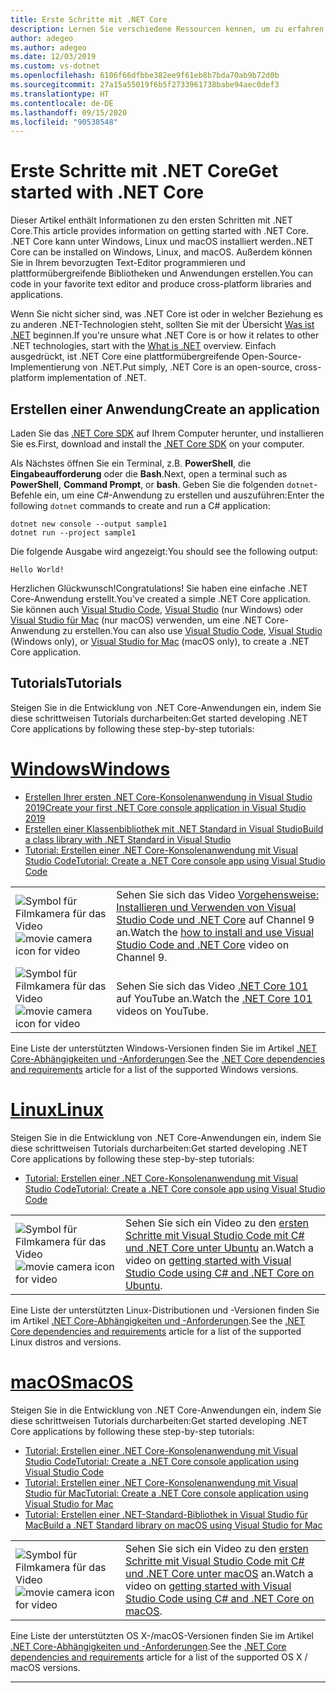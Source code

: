 ```yaml
---
title: Erste Schritte mit .NET Core
description: Lernen Sie verschiedene Ressourcen kennen, um zu erfahren, wie Sie .NET Core-Anwendungen unter Windows, Linux und macOS erstellen können.
author: adegeo
ms.author: adegeo
ms.date: 12/03/2019
ms.custom: vs-dotnet
ms.openlocfilehash: 6106f66dfbbe382ee9f61eb8b7bda70ab9b72d0b
ms.sourcegitcommit: 27a15a55019f6b5f2733961738babe94aec0def3
ms.translationtype: HT
ms.contentlocale: de-DE
ms.lasthandoff: 09/15/2020
ms.locfileid: "90538548"
---
```

# <a name="get-started-with-net-core"></a><span data-ttu-id="7a095-103">Erste Schritte mit .NET Core</span><span class="sxs-lookup"><span data-stu-id="7a095-103">Get started with .NET Core</span></span>

<span data-ttu-id="7a095-104">Dieser Artikel enthält Informationen zu den ersten Schritten mit .NET Core.</span><span class="sxs-lookup"><span data-stu-id="7a095-104">This article provides information on getting started with .NET Core.</span></span> <span data-ttu-id="7a095-105">.NET Core kann unter Windows, Linux und macOS installiert werden.</span><span class="sxs-lookup"><span data-stu-id="7a095-105">.NET Core can be installed on Windows, Linux, and macOS.</span></span> <span data-ttu-id="7a095-106">Außerdem können Sie in Ihrem bevorzugten Text-Editor programmieren und plattformübergreifende Bibliotheken und Anwendungen erstellen.</span><span class="sxs-lookup"><span data-stu-id="7a095-106">You can code in your favorite text editor and produce cross-platform libraries and applications.</span></span>

<span data-ttu-id="7a095-107">Wenn Sie nicht sicher sind, was .NET Core ist oder in welcher Beziehung es zu anderen .NET-Technologien steht, sollten Sie mit der Übersicht [Was ist .NET](https://dotnet.microsoft.com/learn/dotnet/what-is-dotnet) beginnen.</span><span class="sxs-lookup"><span data-stu-id="7a095-107">If you're unsure what .NET Core is or how it relates to other .NET technologies, start with the [What is .NET](https://dotnet.microsoft.com/learn/dotnet/what-is-dotnet) overview.</span></span> <span data-ttu-id="7a095-108">Einfach ausgedrückt, ist .NET Core eine plattformübergreifende Open-Source-Implementierung von .NET.</span><span class="sxs-lookup"><span data-stu-id="7a095-108">Put simply, .NET Core is an open-source, cross-platform implementation of .NET.</span></span>

## <a name="create-an-application"></a><span data-ttu-id="7a095-109">Erstellen einer Anwendung</span><span class="sxs-lookup"><span data-stu-id="7a095-109">Create an application</span></span>

<span data-ttu-id="7a095-110">Laden Sie das [.NET Core SDK](https://dotnet.microsoft.com/download) auf Ihrem Computer herunter, und installieren Sie es.</span><span class="sxs-lookup"><span data-stu-id="7a095-110">First, download and install the [.NET Core SDK](https://dotnet.microsoft.com/download) on your computer.</span></span>

<span data-ttu-id="7a095-111">Als Nächstes öffnen Sie ein Terminal, z.B. **PowerShell**, die **Eingabeaufforderung** oder die **Bash**.</span><span class="sxs-lookup"><span data-stu-id="7a095-111">Next, open a terminal such as **PowerShell**, **Command Prompt**, or **bash**.</span></span> <span data-ttu-id="7a095-112">Geben Sie die folgenden `dotnet`-Befehle ein, um eine C#-Anwendung zu erstellen und auszuführen:</span><span class="sxs-lookup"><span data-stu-id="7a095-112">Enter the following `dotnet` commands to create and run a C# application:</span></span>

```dotnetcli
dotnet new console --output sample1
dotnet run --project sample1
```

<span data-ttu-id="7a095-113">Die folgende Ausgabe wird angezeigt:</span><span class="sxs-lookup"><span data-stu-id="7a095-113">You should see the following output:</span></span>

```console
Hello World!
```

<span data-ttu-id="7a095-114">Herzlichen Glückwunsch!</span><span class="sxs-lookup"><span data-stu-id="7a095-114">Congratulations!</span></span> <span data-ttu-id="7a095-115">Sie haben eine einfache .NET Core-Anwendung erstellt.</span><span class="sxs-lookup"><span data-stu-id="7a095-115">You've created a simple .NET Core application.</span></span> <span data-ttu-id="7a095-116">Sie können auch [Visual Studio Code](./tutorials/with-visual-studio-code.md), [Visual Studio](./tutorials/with-visual-studio.md) (nur Windows) oder [Visual Studio für Mac](tutorials/with-visual-studio-mac.md) (nur macOS) verwenden, um eine .NET Core-Anwendung zu erstellen.</span><span class="sxs-lookup"><span data-stu-id="7a095-116">You can also use [Visual Studio Code](./tutorials/with-visual-studio-code.md), [Visual Studio](./tutorials/with-visual-studio.md) (Windows only), or [Visual Studio for Mac](tutorials/with-visual-studio-mac.md) (macOS only), to create a .NET Core application.</span></span>

## <a name="tutorials"></a><span data-ttu-id="7a095-117">Tutorials</span><span class="sxs-lookup"><span data-stu-id="7a095-117">Tutorials</span></span>

<span data-ttu-id="7a095-118">Steigen Sie in die Entwicklung von .NET Core-Anwendungen ein, indem Sie diese schrittweisen Tutorials durcharbeiten:</span><span class="sxs-lookup"><span data-stu-id="7a095-118">Get started developing .NET Core applications by following these step-by-step tutorials:</span></span>

<!-- markdownlint-disable MD025 -->

# <a name="windows"></a>[<span data-ttu-id="7a095-119">Windows</span><span class="sxs-lookup"><span data-stu-id="7a095-119">Windows</span></span>](#tab/windows)

- [<span data-ttu-id="7a095-120">Erstellen Ihrer ersten .NET Core-Konsolenanwendung in Visual Studio 2019</span><span class="sxs-lookup"><span data-stu-id="7a095-120">Create your first .NET Core console application in Visual Studio 2019</span></span>](./tutorials/with-visual-studio.md)
- [<span data-ttu-id="7a095-121">Erstellen einer Klassenbibliothek mit .NET Standard in Visual Studio</span><span class="sxs-lookup"><span data-stu-id="7a095-121">Build a class library with .NET Standard in Visual Studio</span></span>](./tutorials/library-with-visual-studio.md)
- [<span data-ttu-id="7a095-122">Tutorial: Erstellen einer .NET Core-Konsolenanwendung mit Visual Studio Code</span><span class="sxs-lookup"><span data-stu-id="7a095-122">Tutorial: Create a .NET Core console app using Visual Studio Code</span></span>](tutorials/with-visual-studio-code.md)

|   |   |
|---|---|
| <span data-ttu-id="7a095-123">![Symbol für Filmkamera für das Video](./media/video-icon.png "Video ansehen")</span><span class="sxs-lookup"><span data-stu-id="7a095-123">![movie camera icon for video](./media/video-icon.png "Watch a video")</span></span> | <span data-ttu-id="7a095-124">Sehen Sie sich das Video [Vorgehensweise: Installieren und Verwenden von Visual Studio Code und .NET Core](https://channel9.msdn.com/Blogs/dotnet/Get-started-with-VS-Code-using-CSharp-and-NET-Core/) auf Channel 9 an.</span><span class="sxs-lookup"><span data-stu-id="7a095-124">Watch the [how to install and use Visual Studio Code and .NET Core](https://channel9.msdn.com/Blogs/dotnet/Get-started-with-VS-Code-using-CSharp-and-NET-Core/) video on Channel 9.</span></span> |
| <span data-ttu-id="7a095-125">![Symbol für Filmkamera für das Video](./media/video-icon.png "Video ansehen")</span><span class="sxs-lookup"><span data-stu-id="7a095-125">![movie camera icon for video](./media/video-icon.png "Watch a video")</span></span> | <span data-ttu-id="7a095-126">Sehen Sie sich das Video [.NET Core 101](https://www.youtube.com/playlist?list=PLdo4fOcmZ0oWoazjhXQzBKMrFuArxpW80) auf YouTube an.</span><span class="sxs-lookup"><span data-stu-id="7a095-126">Watch the [.NET Core 101](https://www.youtube.com/playlist?list=PLdo4fOcmZ0oWoazjhXQzBKMrFuArxpW80) videos on YouTube.</span></span> |

<span data-ttu-id="7a095-127">Eine Liste der unterstützten Windows-Versionen finden Sie im Artikel [.NET Core-Abhängigkeiten und -Anforderungen](./install/windows.md).</span><span class="sxs-lookup"><span data-stu-id="7a095-127">See the [.NET Core dependencies and requirements](./install/windows.md) article for a list of the supported Windows versions.</span></span>

# <a name="linux"></a>[<span data-ttu-id="7a095-128">Linux</span><span class="sxs-lookup"><span data-stu-id="7a095-128">Linux</span></span>](#tab/linux)

<span data-ttu-id="7a095-129">Steigen Sie in die Entwicklung von .NET Core-Anwendungen ein, indem Sie diese schrittweisen Tutorials durcharbeiten:</span><span class="sxs-lookup"><span data-stu-id="7a095-129">Get started developing .NET Core applications by following these step-by-step tutorials:</span></span>

- [<span data-ttu-id="7a095-130">Tutorial: Erstellen einer .NET Core-Konsolenanwendung mit Visual Studio Code</span><span class="sxs-lookup"><span data-stu-id="7a095-130">Tutorial: Create a .NET Core console app using Visual Studio Code</span></span>](tutorials/with-visual-studio-code.md)

|   |   |
|---|---|
| <span data-ttu-id="7a095-131">![Symbol für Filmkamera für das Video](./media/video-icon.png "Video ansehen")</span><span class="sxs-lookup"><span data-stu-id="7a095-131">![movie camera icon for video](./media/video-icon.png "Watch a video")</span></span> | <span data-ttu-id="7a095-132">Sehen Sie sich ein Video zu den [ersten Schritte mit Visual Studio Code mit C# und .NET Core unter Ubuntu](https://channel9.msdn.com/Blogs/dotnet/Get-started-with-VS-Code-Csharp-dotnet-Core-Ubuntu) an.</span><span class="sxs-lookup"><span data-stu-id="7a095-132">Watch a video on [getting started with Visual Studio Code using C# and .NET Core on Ubuntu](https://channel9.msdn.com/Blogs/dotnet/Get-started-with-VS-Code-Csharp-dotnet-Core-Ubuntu).</span></span> |

<span data-ttu-id="7a095-133">Eine Liste der unterstützten Linux-Distributionen und -Versionen finden Sie im Artikel [.NET Core-Abhängigkeiten und -Anforderungen](./install/linux.md).</span><span class="sxs-lookup"><span data-stu-id="7a095-133">See the [.NET Core dependencies and requirements](./install/linux.md) article for a list of the supported Linux distros and versions.</span></span>

# <a name="macos"></a>[<span data-ttu-id="7a095-134">macOS</span><span class="sxs-lookup"><span data-stu-id="7a095-134">macOS</span></span>](#tab/macos)

<span data-ttu-id="7a095-135">Steigen Sie in die Entwicklung von .NET Core-Anwendungen ein, indem Sie diese schrittweisen Tutorials durcharbeiten:</span><span class="sxs-lookup"><span data-stu-id="7a095-135">Get started developing .NET Core applications by following these step-by-step tutorials:</span></span>

- [<span data-ttu-id="7a095-136">Tutorial: Erstellen einer .NET Core-Konsolenanwendung mit Visual Studio Code</span><span class="sxs-lookup"><span data-stu-id="7a095-136">Tutorial: Create a .NET Core console application using Visual Studio Code</span></span>](tutorials/with-visual-studio-code.md)
- [<span data-ttu-id="7a095-137">Tutorial: Erstellen einer .NET Core-Konsolenanwendung mit Visual Studio für Mac</span><span class="sxs-lookup"><span data-stu-id="7a095-137">Tutorial: Create a .NET Core console application using Visual Studio for Mac</span></span>](tutorials/with-visual-studio-mac.md)
- [<span data-ttu-id="7a095-138">Tutorial: Erstellen einer .NET-Standard-Bibliothek in Visual Studio für Mac</span><span class="sxs-lookup"><span data-stu-id="7a095-138">Build a .NET Standard library on macOS using Visual Studio for Mac</span></span>](tutorials/library-with-visual-studio-mac.md)

|   |   |
|---|---|
| <span data-ttu-id="7a095-139">![Symbol für Filmkamera für das Video](media/video-icon.png "Video ansehen")</span><span class="sxs-lookup"><span data-stu-id="7a095-139">![movie camera icon for video](media/video-icon.png "Watch a video")</span></span> | <span data-ttu-id="7a095-140">Sehen Sie sich ein Video zu den [ersten Schritte mit Visual Studio Code mit C# und .NET Core unter macOS](https://channel9.msdn.com/Blogs/dotnet/Get-started-VSCode-NET-Core-Mac) an.</span><span class="sxs-lookup"><span data-stu-id="7a095-140">Watch a video on [getting started with Visual Studio Code using C# and .NET Core on macOS](https://channel9.msdn.com/Blogs/dotnet/Get-started-VSCode-NET-Core-Mac).</span></span> |

<span data-ttu-id="7a095-141">Eine Liste der unterstützten OS X-/macOS-Versionen finden Sie im Artikel [.NET Core-Abhängigkeiten und -Anforderungen](./install/macos.md).</span><span class="sxs-lookup"><span data-stu-id="7a095-141">See the [.NET Core dependencies and requirements](./install/macos.md) article for a list of the supported OS X / macOS versions.</span></span>

---

